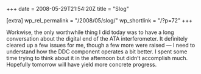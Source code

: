 +++
date = 2008-05-29T21:54:20Z
title = "Slog"

[extra]
wp_rel_permalink = "/2008/05/slog/"
wp_shortlink = "/?p=72"
+++

Workwise, the only worthwhile thing I did today was to have a long
conversation about the digital end of the ATA interferometer. It definitely
cleared up a few issues for me, though a few more were raised — I need to
understand how the DDC component operates a bit better. I spent some time
trying to think about it in the afternoon but didn’t accomplish much.
Hopefully tomorrow will have yield more concrete progress.
